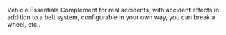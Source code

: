 Vehicle Essentials
Complement for real accidents, with accident effects in addition to a belt system, configurable in your own way, you can break a wheel, etc..
